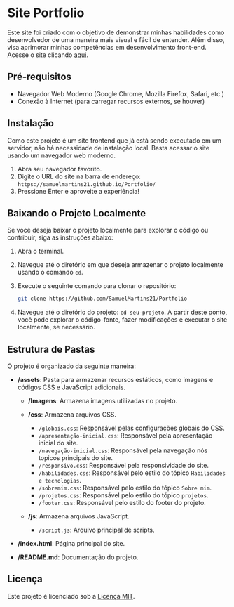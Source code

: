 # Site Portfolio

Este site foi criado com o objetivo de demonstrar minhas habilidades como desenvolvedor de uma maneira mais visual e fácil de entender. Além disso, visa aprimorar minhas competências em desenvolvimento front-end. Acesse o site clicando <a href="https://samuelmartins21.github.io/Portfolio/" target="_blank">aqui</a>.

## Pré-requisitos

- Navegador Web Moderno (Google Chrome, Mozilla Firefox, Safari, etc.)
- Conexão à Internet (para carregar recursos externos, se houver)

## Instalação

Como este projeto é um site frontend que já está sendo executado em um servidor, não há necessidade de instalação local. Basta acessar o site usando um navegador web moderno.

1. Abra seu navegador favorito.
2. Digite o URL do site na barra de endereço: `https://samuelmartins21.github.io/Portfolio/`
3. Pressione Enter e aproveite a experiência!

## Baixando o Projeto Localmente

Se você deseja baixar o projeto localmente para explorar o código ou contribuir, siga as instruções abaixo:

1. Abra o terminal.
2. Navegue até o diretório em que deseja armazenar o projeto localmente usando o comando `cd`.
3. Execute o seguinte comando para clonar o repositório:

   ```bash
   git clone https://github.com/SamuelMartins21/Portfolio

4. Navegue até o diretório do projeto: `cd seu-projeto`.
A partir deste ponto, você pode explorar o código-fonte, fazer modificações e executar o site localmente, se necessário.

## Estrutura de Pastas

O projeto é organizado da seguinte maneira:

- **/assets**:  Pasta para armazenar recursos estáticos, como imagens e códigos CSS e JavaScript adicionais.
  
  - **/Imagens**: Armazena imagens utilizadas no projeto.

  - **/css**: Armazena arquivos CSS.

    - `/globais.css`: Responsável pelas configurações globais do CSS.
    - `/apresentação-inicial.css`: Responsável pela apresentação inicial do site.
    - `/navegação-inicial.css`: Responsável pela navegação nós topicos principais do site.
    - `/responsivo.css`: Responsável pela responsividade do site.
    - `/habilidades.css`: Responsável pelo estilo do tópico `Habilidades e tecnologias`.
    - `/sobremim.css`: Responsável pelo estilo do tópico `Sobre mim`.
    - `/projetos.css`: Responsável pelo estilo do tópico `projetos`.
    - `/footer.css`: Responsável pelo estilo do footer do projeto.

  - **/js**: Armazena arquivos JavaScript.

    - `/script.js`: Arquivo principal de scripts.

- **/index.html**: Página principal do site.

- **/README.md**: Documentação do projeto.

## Licença

Este projeto é licenciado sob a [Licença MIT](LICENSE).


